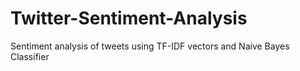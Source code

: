 # Twitter-Sentiment-Analysis
Sentiment analysis of tweets using TF-IDF vectors and Naive Bayes Classifier
